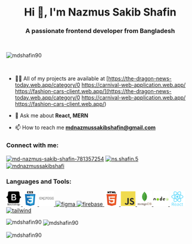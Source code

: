 <h1 align="center">Hi 👋, I'm Nazmus Sakib Shafin</h1>
<h3 align="center">A passionate frontend developer from Bangladesh</h3>
<img src="https://cdn.dribbble.com/users/1732368/screenshots/6553872/web_developer.gif" alt="">

<p align="left"> <img src="https://komarev.com/ghpvc/?username=mdshafin90&label=Profile%20views&color=0e75b6&style=flat" alt="mdshafin90" /> </p>

<p align="left"> <a href="https://twitter.com/" target="blank"><img src="https://img.shields.io/twitter/follow/?logo=twitter&style=for-the-badge" alt="" /></a> </p>

- 👨‍💻 All of my projects are available at [https://the-dragon-news-today.web.app/category/0 https://carnival-web-application.web.app/ https://fashion-cars-client.web.app/](https://the-dragon-news-today.web.app/category/0 https://carnival-web-application.web.app/ https://fashion-cars-client.web.app/)

- 💬 Ask me about **React, MERN**

- 📫 How to reach me **mdnazmussakibshafin@gmail.com**

<h3 align="left">Connect with me:</h3>
<p align="left">
<a href="https://linkedin.com/in/md-nazmus-sakib-shafin-781357254" target="blank"><img align="center" src="https://raw.githubusercontent.com/rahuldkjain/github-profile-readme-generator/master/src/images/icons/Social/linked-in-alt.svg" alt="md-nazmus-sakib-shafin-781357254" height="30" width="40" /></a>
<a href="https://fb.com/ns.shafin.5" target="blank"><img align="center" src="https://raw.githubusercontent.com/rahuldkjain/github-profile-readme-generator/master/src/images/icons/Social/facebook.svg" alt="ns.shafin.5" height="30" width="40" /></a>
<a href="https://instagram.com/mdnazmussakibshafi" target="blank"><img align="center" src="https://raw.githubusercontent.com/rahuldkjain/github-profile-readme-generator/master/src/images/icons/Social/instagram.svg" alt="mdnazmussakibshafi" height="30" width="40" /></a>
</p>

<h3 align="left">Languages and Tools:</h3>
<p align="left"> <a href="https://getbootstrap.com" target="_blank" rel="noreferrer"> <img src="https://raw.githubusercontent.com/devicons/devicon/master/icons/bootstrap/bootstrap-plain-wordmark.svg" alt="bootstrap" width="40" height="40"/> </a> <a href="https://www.w3schools.com/css/" target="_blank" rel="noreferrer"> <img src="https://raw.githubusercontent.com/devicons/devicon/master/icons/css3/css3-original-wordmark.svg" alt="css3" width="40" height="40"/> </a> <a href="https://expressjs.com" target="_blank" rel="noreferrer"> <img src="https://raw.githubusercontent.com/devicons/devicon/master/icons/express/express-original-wordmark.svg" alt="express" width="40" height="40"/> </a> <a href="https://www.figma.com/" target="_blank" rel="noreferrer"> <img src="https://www.vectorlogo.zone/logos/figma/figma-icon.svg" alt="figma" width="40" height="40"/> </a> <a href="https://firebase.google.com/" target="_blank" rel="noreferrer"> <img src="https://www.vectorlogo.zone/logos/firebase/firebase-icon.svg" alt="firebase" width="40" height="40"/> </a> <a href="https://www.w3.org/html/" target="_blank" rel="noreferrer"> <img src="https://raw.githubusercontent.com/devicons/devicon/master/icons/html5/html5-original-wordmark.svg" alt="html5" width="40" height="40"/> </a> <a href="https://developer.mozilla.org/en-US/docs/Web/JavaScript" target="_blank" rel="noreferrer"> <img src="https://raw.githubusercontent.com/devicons/devicon/master/icons/javascript/javascript-original.svg" alt="javascript" width="40" height="40"/> </a> <a href="https://www.mongodb.com/" target="_blank" rel="noreferrer"> <img src="https://raw.githubusercontent.com/devicons/devicon/master/icons/mongodb/mongodb-original-wordmark.svg" alt="mongodb" width="40" height="40"/> </a> <a href="https://nodejs.org" target="_blank" rel="noreferrer"> <img src="https://raw.githubusercontent.com/devicons/devicon/master/icons/nodejs/nodejs-original-wordmark.svg" alt="nodejs" width="40" height="40"/> </a> <a href="https://reactjs.org/" target="_blank" rel="noreferrer"> <img src="https://raw.githubusercontent.com/devicons/devicon/master/icons/react/react-original-wordmark.svg" alt="react" width="40" height="40"/> </a> <a href="https://tailwindcss.com/" target="_blank" rel="noreferrer"> <img src="https://www.vectorlogo.zone/logos/tailwindcss/tailwindcss-icon.svg" alt="tailwind" width="40" height="40"/> </a> </p>

<p><img align="left" src="https://github-readme-stats.vercel.app/api/top-langs?username=mdshafin90&show_icons=true&locale=en&layout=compact" alt="mdshafin90" /></p>

<p>&nbsp;<img align="center" src="https://github-readme-stats.vercel.app/api?username=mdshafin90&show_icons=true&locale=en" alt="mdshafin90" /></p>

<p><img align="center" src="https://github-readme-streak-stats.herokuapp.com/?user=mdshafin90&" alt="mdshafin90" /></p>

